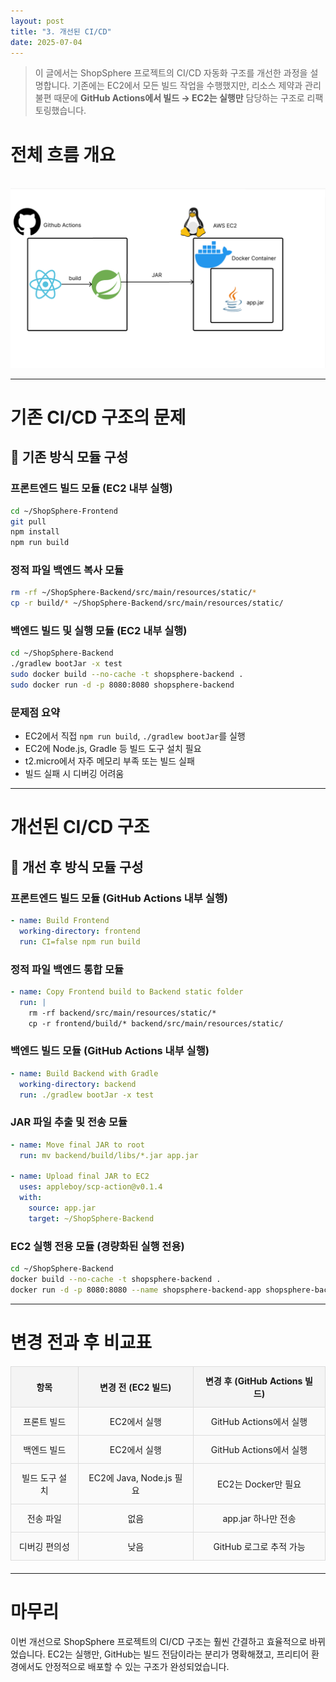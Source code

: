 ```yaml
---
layout: post  
title: "3. 개선된 CI/CD"  
date: 2025-07-04
---
```


> 이 글에서는 ShopSphere 프로젝트의 CI/CD 자동화 구조를 개선한 과정을 설명합니다. 기존에는 EC2에서 모든 빌드 작업을 수행했지만, 리소스 제약과 관리 불편 때문에 **GitHub Actions에서 빌드 → EC2는 실행만** 담당하는 구조로 리팩토링했습니다.


# 전체 흐름 개요

<div style="text-align: center;">
    <img src="/사진들/ShopSphere/CICD2.png" alt="alt text" />
</div>

---

# 기존 CI/CD 구조의 문제

## 🔧 기존 방식 모듈 구성

### 프론트엔드 빌드 모듈 (EC2 내부 실행)

```bash
cd ~/ShopSphere-Frontend
git pull
npm install
npm run build
```

### 정적 파일 백엔드 복사 모듈

```bash
rm -rf ~/ShopSphere-Backend/src/main/resources/static/*
cp -r build/* ~/ShopSphere-Backend/src/main/resources/static/
```

### 백엔드 빌드 및 실행 모듈 (EC2 내부 실행)

```bash
cd ~/ShopSphere-Backend
./gradlew bootJar -x test
sudo docker build --no-cache -t shopsphere-backend .
sudo docker run -d -p 8080:8080 shopsphere-backend
```

### 문제점 요약

* EC2에서 직접 `npm run build`, `./gradlew bootJar`를 실행
* EC2에 Node.js, Gradle 등 빌드 도구 설치 필요
* t2.micro에서 자주 메모리 부족 또는 빌드 실패
* 빌드 실패 시 디버깅 어려움

---

# 개선된 CI/CD 구조

## 🚀 개선 후 방식 모듈 구성

### 프론트엔드 빌드 모듈 (GitHub Actions 내부 실행)

```yaml
- name: Build Frontend
  working-directory: frontend
  run: CI=false npm run build
```

### 정적 파일 백엔드 통합 모듈

```yaml
- name: Copy Frontend build to Backend static folder
  run: |
    rm -rf backend/src/main/resources/static/*
    cp -r frontend/build/* backend/src/main/resources/static/
```

### 백엔드 빌드 모듈 (GitHub Actions 내부 실행)

```yaml
- name: Build Backend with Gradle
  working-directory: backend
  run: ./gradlew bootJar -x test
```

### JAR 파일 추출 및 전송 모듈

```yaml
- name: Move final JAR to root
  run: mv backend/build/libs/*.jar app.jar

- name: Upload final JAR to EC2
  uses: appleboy/scp-action@v0.1.4
  with:
    source: app.jar
    target: ~/ShopSphere-Backend
```

### EC2 실행 전용 모듈 (경량화된 실행 전용)

```bash
cd ~/ShopSphere-Backend
docker build --no-cache -t shopsphere-backend .
docker run -d -p 8080:8080 --name shopsphere-backend-app shopsphere-backend
```

---

# 변경 전과 후 비교표

<style>
  table {
    width: 100%;
    border-collapse: collapse;
    margin: 20px 0;
  }
  th, td {
    border: 2px solid #333;
    padding: 12px;
    text-align: center;
  }
  th {
    background-color: #f4f4f4;
    font-weight: bold;
  }
  td {
    background-color: #fafafa;
  }
  table th, table td {
    border: 1px solid #ddd;
  }
</style>

| 항목       | 변경 전 (EC2 빌드)         | 변경 후 (GitHub Actions 빌드) |
| -------- | --------------------- | ------------------------ |
| 프론트 빌드   | EC2에서 실행              | GitHub Actions에서 실행      |
| 백엔드 빌드   | EC2에서 실행              | GitHub Actions에서 실행      |
| 빌드 도구 설치 | EC2에 Java, Node.js 필요 | EC2는 Docker만 필요          |
| 전송 파일    | 없음                    | app.jar 하나만 전송           |
| 디버깅 편의성  | 낮음                    | GitHub 로그로 추적 가능         |

---

# 마무리

이번 개선으로 ShopSphere 프로젝트의 CI/CD 구조는 훨씬 간결하고 효율적으로 바뀌었습니다. EC2는 실행만, GitHub는 빌드 전담이라는 분리가 명확해졌고, 프리티어 환경에서도 안정적으로 배포할 수 있는 구조가 완성되었습니다.
